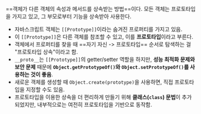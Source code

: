 ==객체가 다른 객체의 속성과 메서드를 상속받는 방법==이다. 모든 객체는 프로토타입을 가지고 있고, 그 부모로부터 기능을 상속받아 사용한다.

- 자바스크립트 객체는 `[[Prototype]]`이라는 숨겨진 프로퍼티를 가지고 있음.
- 이 `[[Prototype]]`은 다른 객체를 참조할 수 있고, 이를 **프로토타입**이라고 부른다.
- 객체에서 프로퍼티를 찾을 때 ==자기 자신 -> 프로토타입== 순서로 탐색하는 걸 "프로토타입 상속"이라고 함.
- `__proto__`는 `[[Prototype]]`의 getter/setter 역할을 하지만, **성능 최적화 문제와 보안 문제** 때문에 **`Object.getPrototypeOf()`와 `Object.setPrototypeOf()`를 사용하는 것이 좋음**.
- 새로운 객체를 생성할 때 `Object.create(prototype)`을 사용하면, 직접 프로토타입을 지정할 수도 있음.
- 프로토타입을 이용한 상속을 더 편리하게 만들기 위해 **클래스(`class`) 문법**이 추가되었지만, 내부적으로는 여전히 프로토타입을 기반으로 동작함.